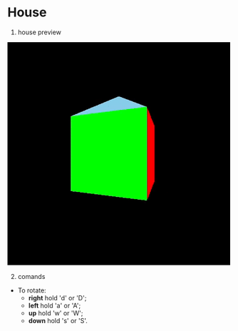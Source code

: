 # House
1. house preview  

![Solar System gif](presentation/house.gif)  


2. comands  
- To rotate:  
  -  **right** hold 'd' or 'D';  
  - **left** hold 'a' or 'A';  
  - **up** hold 'w' or 'W';  
  - **down** hold 's' or 'S'.  
